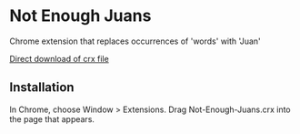 Not Enough Juans
=============

Chrome extension that replaces occurrences of 'words' with 'Juan'

[Direct download of crx file](https://github.com/jakiestfu/Not-Enough-Juans/raw/master/Not-Enough-Juans.crx)

Installation
------------

In Chrome, choose Window > Extensions.  Drag Not-Enough-Juans.crx into the page that appears.
